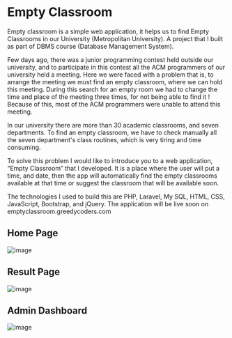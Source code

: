 # Empty Classroom
 Empty classroom is a simple web application, it helps us to find Empty Classrooms in our University (Metropolitan University). A  project that I built as part of DBMS course (Database Management System).
 
 Few days ago, there was a junior programming contest held outside our university, and to participate in this contest all the ACM programmers of our university held a meeting. Here we were faced with a problem that is, to arrange the meeting we must find an empty classroom, where we can hold this meeting. During this search for an empty room we had to change the time and place of the meeting three times, for not being able to find it ! Because of this, most of the ACM programmers were unable to attend this meeting.

In our university there are more than 30 academic classrooms, and seven departments. To find an empty classroom, we have to check manually all the seven department's class routines, which is very tiring and time consuming.

To solve this problem I would like to introduce you to a web application, “Empty Classroom” that I developed. It is a place where the user will put a time, and date, then the app will automatically find the empty classrooms available at that time or suggest the classroom that will be available soon.

The technologies I used to build this are PHP, Laravel, My SQL, HTML, CSS, JavaScript, Bootstrap, and jQuery. The application  will be live soon on emptyclassroom.greedycoders.com

## Home Page

![image](https://user-images.githubusercontent.com/82754463/207814892-b4b50489-f6d4-4d66-8351-d14f97a0d2bb.png)

## Result Page

![image](https://user-images.githubusercontent.com/82754463/207815583-ad2ed773-8ec7-4435-b61d-3ddcf88e72cc.png)

## Admin Dashboard

![image](https://user-images.githubusercontent.com/82754463/207816023-8cce1357-6419-4921-b949-5af9b90b13b3.png)
